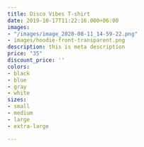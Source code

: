 ```yaml
---
title: Disco Vibes T-shirt
date: 2019-10-17T11:22:16.000+06:00
images:
- "/images/image_2020-08-11_14-59-22.png"
- images/hoodie-front-transparent.png
description: this is meta description
price: "35"
discount_price: ''
colors:
- black
- blue
- gray
- white
sizes:
- small
- medium
- large
- extra-large

---
```

